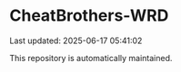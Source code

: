 # CheatBrothers-WRD

Last updated: 2025-06-17 05:41:02

This repository is automatically maintained.
